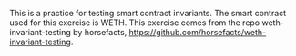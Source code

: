 This is a practice for testing smart contract invariants. The smart contract used for this exercise is WETH. This exercise comes from the repo weth-invariant-testing by horsefacts, https://github.com/horsefacts/weth-invariant-testing.
